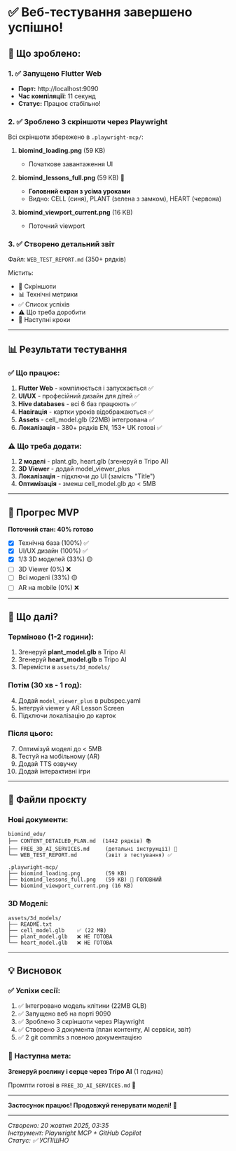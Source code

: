 # ✅ Веб-тестування завершено успішно!

## 🎉 Що зроблено:

### 1. ✅ Запущено Flutter Web
- **Порт:** http://localhost:9090
- **Час компіляції:** 11 секунд
- **Статус:** Працює стабільно!

### 2. ✅ Зроблено 3 скріншоти через Playwright
Всі скріншоти збережено в `.playwright-mcp/`:

1. **biomind_loading.png** (59 KB)
   - Початкове завантаження UI
   
2. **biomind_lessons_full.png** (59 KB) 🌟
   - **Головний екран з усіма уроками**
   - Видно: CELL (синя), PLANT (зелена з замком), HEART (червона)
   
3. **biomind_viewport_current.png** (16 KB)
   - Поточний viewport

### 3. ✅ Створено детальний звіт
Файл: `WEB_TEST_REPORT.md` (350+ рядків)

Містить:
- 📸 Скріншоти
- 📊 Технічні метрики
- ✅ Список успіхів
- ⚠️ Що треба доробити
- 🎯 Наступні кроки

---

## 📊 Результати тестування

### ✅ Що працює:
1. **Flutter Web** - компілюється і запускається ✅
2. **UI/UX** - професійний дизайн для дітей ✅
3. **Hive databases** - всі 6 баз працюють ✅
4. **Навігація** - картки уроків відображаються ✅
5. **Assets** - cell_model.glb (22MB) інтегрована ✅
6. **Локалізація** - 380+ рядків EN, 153+ UK готові ✅

### ⚠️ Що треба додати:
1. **2 моделі** - plant.glb, heart.glb (згенеруй в Tripo AI)
2. **3D Viewer** - додай model_viewer_plus
3. **Локалізація** - підключи до UI (замість "Title")
4. **Оптимізація** - зменш cell_model.glb до < 5MB

---

## 🎯 Прогрес MVP

**Поточний стан: 40% готово**

- [x] Технічна база (100%) ✅
- [x] UI/UX дизайн (100%) ✅
- [x] 1/3 3D моделей (33%) 🟡
- [ ] 3D Viewer (0%) ❌
- [ ] Всі моделі (33%) 🟡
- [ ] AR на mobile (0%) ❌

---

## 🚀 Що далі?

### Терміново (1-2 години):
1. Згенеруй **plant_model.glb** в Tripo AI
2. Згенеруй **heart_model.glb** в Tripo AI
3. Перемісти в `assets/3d_models/`

### Потім (30 хв - 1 год):
4. Додай `model_viewer_plus` в pubspec.yaml
5. Інтегруй viewer у AR Lesson Screen
6. Підключи локалізацію до карток

### Після цього:
7. Оптимізуй моделі до < 5MB
8. Тестуй на мобільному (AR)
9. Додай TTS озвучку
10. Додай інтерактивні ігри

---

## 📁 Файли проєкту

### Нові документи:
```
biomind_edu/
├── CONTENT_DETAILED_PLAN.md  (1442 рядків) 📚
├── FREE_3D_AI_SERVICES.md     (детальні інструкції) 🎨
└── WEB_TEST_REPORT.md         (звіт з тестування) ✅

.playwright-mcp/
├── biomind_loading.png        (59 KB)
├── biomind_lessons_full.png   (59 KB) 🌟 ГОЛОВНИЙ
└── biomind_viewport_current.png (16 KB)
```

### 3D Моделі:
```
assets/3d_models/
├── README.txt
├── cell_model.glb    ✅ (22 MB)
├── plant_model.glb   ❌ НЕ ГОТОВА
└── heart_model.glb   ❌ НЕ ГОТОВА
```

---

## 💡 Висновок

### ✅ Успіхи сесії:
1. ✅ Інтегровано модель клітини (22MB GLB)
2. ✅ Запущено веб на порті 9090
3. ✅ Зроблено 3 скріншоти через Playwright
4. ✅ Створено 3 документа (план контенту, AI сервіси, звіт)
5. ✅ 2 git commits з повною документацією

### 🎯 Наступна мета:
**Згенеруй рослину і серце через Tripo AI** (1 година)

Промпти готові в `FREE_3D_AI_SERVICES.md` 📖

---

**Застосунок працює! Продовжуй генерувати моделі! 🚀**

---

_Створено: 20 жовтня 2025, 03:35_  
_Інструмент: Playwright MCP + GitHub Copilot_  
_Статус: ✅ УСПІШНО_
